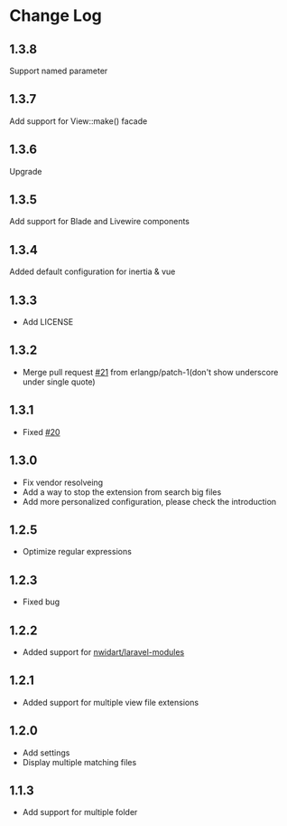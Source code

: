 # Change Log

## 1.3.8
Support named parameter

## 1.3.7

Add support for View::make() facade

## 1.3.6

Upgrade

## 1.3.5

Add support for Blade and Livewire components

## 1.3.4

Added default configuration for inertia & vue

## 1.3.3

- Add LICENSE

## 1.3.2

- Merge pull request [#21](https://github.com/codingyu/laravel-goto-view/issues/21) from erlangp/patch-1(don't show underscore under single quote)

## 1.3.1

- Fixed [#20](https://github.com/codingyu/laravel-goto-view/issues/20)

## 1.3.0

- Fix vendor resolveing
- Add a way to stop the extension from search big files
- Add more personalized configuration, please check the introduction

## 1.2.5

- Optimize regular expressions

## 1.2.3

- Fixed bug

## 1.2.2

- Added support for [nwidart/laravel-modules](https://packagist.org/packages/nwidart/laravel-modules)

## 1.2.1

- Added support for multiple view file extensions

## 1.2.0

- Add settings
- Display multiple matching files

## 1.1.3

- Add support for multiple folder
